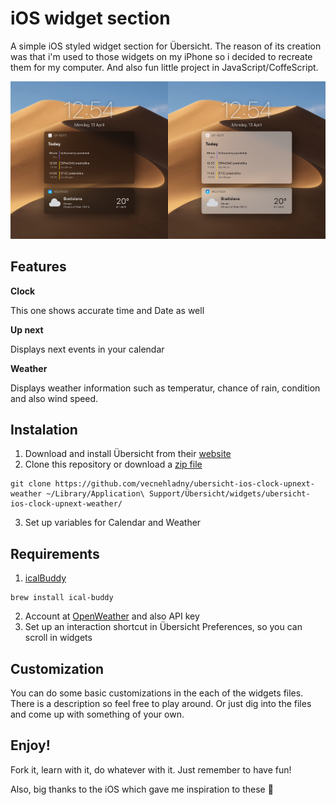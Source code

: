 # iOS widget section
A simple iOS styled widget section for Übersicht. The reason of its creation was that i'm used to those widgets on my iPhone so i decided to recreate them for my computer. And also fun little project in JavaScript/CoffeScript.

![Screenshot](screenshot2.png)

## Features
**Clock**

This one shows accurate time and Date as well

**Up next**

Displays next events in your calendar

**Weather**

Displays weather information such as temperatur, chance of rain, condition and also wind speed.

 
## Instalation
1. Download and install Übersicht from their [website](http://tracesof.net/uebersicht/)
2. Clone this repository or download a [zip file](ubersicht-ios-clock-upnext-weather.widget.zip)
```
git clone https://github.com/vecnehladny/ubersicht-ios-clock-upnext-weather ~/Library/Application\ Support/Übersicht/widgets/ubersicht-ios-clock-upnext-weather/
```
3. Set up variables for Calendar and Weather

## Requirements
1. [icalBuddy](https://github.com/ali-rantakari/icalBuddy)
```
brew install ical-buddy
```
2. Account at [OpenWeather](https://openweathermap.org) and also API key
3. Set up an interaction shortcut in Übersicht Preferences, so you can scroll in widgets

## Customization
You can do some basic customizations in the each of the widgets files. There is a description so feel free to play around. Or just dig into the files and come up with something of your own.

## Enjoy!
Fork it, learn with it, do whatever with it. Just remember to have fun!

Also, big thanks to the iOS which gave me inspiration to these 🤠

